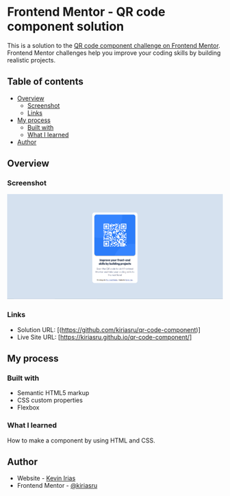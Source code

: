 # Frontend Mentor - QR code component solution

This is a solution to the [QR code component challenge on Frontend Mentor](https://www.frontendmentor.io/challenges/qr-code-component-iux_sIO_H). Frontend Mentor challenges help you improve your coding skills by building realistic projects. 

## Table of contents

- [Overview](#overview)
  - [Screenshot](#screenshot)
  - [Links](#links)
- [My process](#my-process)
  - [Built with](#built-with)
  - [What I learned](#what-i-learned)
- [Author](#author)


## Overview

### Screenshot

![](./images/screenshot.PNG)


### Links

- Solution URL: [(https://github.com/kiriasru/qr-code-component)]
- Live Site URL: [https://kiriasru.github.io/qr-code-component/]

## My process

### Built with

- Semantic HTML5 markup
- CSS custom properties
- Flexbox

### What I learned

How to make a component by using HTML and CSS.


## Author

- Website - [Kevin Irias](https://github.com/kiriasru)
- Frontend Mentor - [@kiriasru](https://www.frontendmentor.io/profile/kiriasru)
